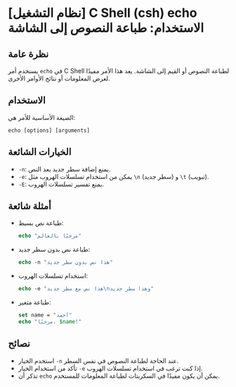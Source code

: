 # [نظام التشغيل] C Shell (csh) echo الاستخدام: طباعة النصوص إلى الشاشة

## نظرة عامة
يستخدم أمر `echo` في C Shell لطباعة النصوص أو القيم إلى الشاشة. يعد هذا الأمر مفيدًا لعرض المعلومات أو نتائج الأوامر الأخرى.

## الاستخدام
الصيغة الأساسية للأمر هي:

```
echo [options] [arguments]
```

## الخيارات الشائعة
- `-n`: يمنع إضافة سطر جديد بعد النص.
- `-e`: يمكن من استخدام تسلسلات الهروب مثل `\n` (سطر جديد) و `\t` (تبويب).
- `-E`: يمنع تفسير تسلسلات الهروب.

## أمثلة شائعة
- طباعة نص بسيط:
  ```csh
  echo "مرحبًا بالعالم"
  ```

- طباعة نص بدون سطر جديد:
  ```csh
  echo -n "هذا نص بدون سطر جديد"
  ```

- استخدام تسلسلات الهروب:
  ```csh
  echo -e "هذا نص مع سطر جديد\nوهذا سطر جديد"
  ```

- طباعة متغير:
  ```csh
  set name = "أحمد"
  echo "مرحبًا، $name!"
  ```

## نصائح
- استخدم الخيار `-n` عند الحاجة لطباعة النصوص في نفس السطر.
- تأكد من استخدام الخيار `-e` إذا كنت ترغب في استخدام تسلسلات الهروب.
- تذكر أن `echo` يمكن أن يكون مفيدًا في السكربتات لطباعة المعلومات للمستخدم.